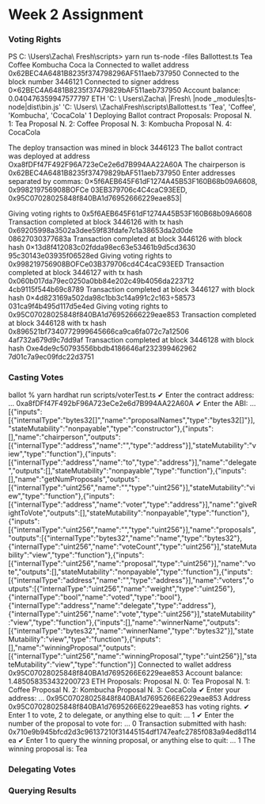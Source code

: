 # Week 2 Assignment

### Voting Rights

PS C: \Users\Zacha\ Fresh\scripts> yarn run ts-node -files Ballottest.ts Tea Coffee Kombucha Coca
la
Connected to wallet address 0x62BEC4A6481B8235f374798296AF511aeb737950
Connected to the block number 3446121
Connected to signer address 0×62BEC4A6481B8235f37479829bAF511aeb737950
Account balance: 0.040476359947577797 ETH
'C: \ Users\\Zacha\ |Fresh\ |node \_modules\|ts-node\|dist\\bin.js'
'C: \Users\ \Zacha\\Fresh\\scripts\\Ballottest.ts
'Tea',
'Coffee',
'Kombucha',
'CocaCola'
1
Deploying Ballot contract
Proposals:
Proposal N. 1: Tea
Proposal N. 2: Coffee
Proposal N. 3: Kombucha
Proposal N. 4: CocaCola

The deploy transaction was mined in block 3446123
The ballot contract was deployed at address Oxa8fDFf47F492F96A723eCe2e6d7B994AA22A60A
The chairperson is 0x62BEC4A6481B8235f37479829bAF511aeb737950
Enter addresses separated by commas: 0×5f6AEB645F61dF1274A45B53F160B68b09A6608, 0x998219756908BOFCe
03EB379706c4C4caC93EED, 0x95C07028025848f840BA1d76952666229eae853|

Giving voting rights to 0x5f6AEB645F61dF1274A45B53F160B68b09A6608
Transaction completed at block 3446126 with tx hash 0x69205998a3502a3dee59f83fdafe7c1a38653da2d0de
08627030377683a
Transaction completed at block 3446126 with block hash 0×13d8f412083c02fdda98ec63e53461b9d5cd3630
95c30143e03935f06528ed
Giving voting rights to 0x998219756908BOFCe03B379706cd4C4caC93EED
Transaction completed at block 3446127 with tx hash 0x060b017da79ec0250a0bb84e202c49b4056da223712
4cb9115f544b69c8789
Transaction completed at block 3446127 with block hash 0×4d823169a502da98c1bb3c14a991c2c163÷58573
031ca9f4b495d117d5e4ed
Giving voting rights to 0x95C07028025848f840BA1d76952666229eae853
Transaction completed at block 3446128 with tx hash 0x896521bf7340772999645666ca9ca6fa072c7a12506
4af732a679d9c7dd9af
Transaction completed at block 3446128 with block hash Oxe4de9c50793556bbdb4186646af232399462962
7d01c7a9ec09fdc22d3751

### Casting Votes
ballot % yarn hardhat run scripts/voterTest.ts
✔ Enter the contract address: … 0xa8fDFf47F492bF96A723eCe2e6d7B994AA22A60A
✔ Enter the ABI: … [{"inputs":[{"internalType":"bytes32[]","name":"proposalNames","type":"bytes32[]"}],"stateMutability":"nonpayable","type":"constructor"},{"inputs":[],"name":"chairperson","outputs":[{"internalType":"address","name":"","type":"address"}],"stateMutability":"view","type":"function"},{"inputs":[{"internalType":"address","name":"to","type":"address"}],"name":"delegate","outputs":[],"stateMutability":"nonpayable","type":"function"},{"inputs":[],"name":"getNumProposals","outputs":[{"internalType":"uint256","name":"","type":"uint256"}],"stateMutability":"view","type":"function"},{"inputs":[{"internalType":"address","name":"voter","type":"address"}],"name":"giveRightToVote","outputs":[],"stateMutability":"nonpayable","type":"function"},{"inputs":[{"internalType":"uint256","name":"","type":"uint256"}],"name":"proposals","outputs":[{"internalType":"bytes32","name":"name","type":"bytes32"},{"internalType":"uint256","name":"voteCount","type":"uint256"}],"stateMutability":"view","type":"function"},{"inputs":[{"internalType":"uint256","name":"proposal","type":"uint256"}],"name":"vote","outputs":[],"stateMutability":"nonpayable","type":"function"},{"inputs":[{"internalType":"address","name":"","type":"address"}],"name":"voters","outputs":[{"internalType":"uint256","name":"weight","type":"uint256"},{"internalType":"bool","name":"voted","type":"bool"},{"internalType":"address","name":"delegate","type":"address"},{"internalType":"uint256","name":"vote","type":"uint256"}],"stateMutability":"view","type":"function"},{"inputs":[],"name":"winnerName","outputs":[{"internalType":"bytes32","name":"winnerName","type":"bytes32"}],"stateMutability":"view","type":"function"},{"inputs":[],"name":"winningProposal","outputs":[{"internalType":"uint256","name":"winningProposal","type":"uint256"}],"stateMutability":"view","type":"function"}]
Connected to wallet address 0x95C07028025848f840BA1d7695266E6229eae853
Account balance: 1.485058353432200723 ETH
Proposals: 
Proposal N. 0: Tea
Proposal N. 1: Coffee
Proposal N. 2: Kombucha
Proposal N. 3: CocaCola
✔ Enter your address: … 0x95C07028025848f840BA1d7695266E6229eae853
Address 0x95C07028025848f840BA1d7695266E6229eae853 has voting rights.
✔ Enter 1 to vote, 2 to delegate, or anything else to quit: … 1
✔ Enter the number of the proposal to vote for: … 0
Transaction submitted with hash: 0x710e9b945bfcd2d3c96137210f31445154df1747eafc2785f083a94ed8d114ea
✔ Enter 1 to query the winning proposal, or anything else to quit: … 1
The winning proposal is: Tea


### Delegating Votes




### Querying Results

